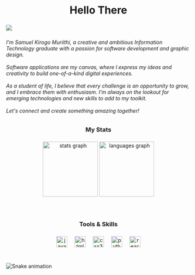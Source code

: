 <h1 align="center">Hello There</h1>

###

<div align="left">
  <img src="https://visitor-badge.laobi.icu/badge?page_id=Kirogo.Kirogo&right_color=limegreen&left_text=Profile View"  />
</div>

###

<h6 align="left">I'm Samuel Kirogo Muriithi, a creative and ambitious Information Technology graduate with a passion for software development and graphic design. <br><br>Software applications are my canvas, where I express my ideas and creativity to build one-of-a-kind digital experiences.<br><br>As a student of life, I believe that every challenge is an opportunity to grow, and I embrace them with enthusiasm. I'm always on the lookout for emerging technologies and new skills to add to my toolkit.<br><br>Let's connect and create something amazing together!</h6>

###

<h3 align="center">My Stats</h3>

###

<div align="center">
  <img src="https://github-readme-stats.vercel.app/api?username=Kirogo&hide_title=false&hide_rank=false&show_icons=true&include_all_commits=true&count_private=true&disable_animations=false&theme=radical&locale=en&hide_border=false" height="150" alt="stats graph"  />
  <img src="https://github-readme-stats.vercel.app/api/top-langs?username=Kirogo&locale=en&hide_title=false&layout=compact&card_width=320&langs_count=5&theme=radical&hide_border=false" height="150" alt="languages graph"  />
</div>

###

<br clear="both">

<h3 align="center">Tools & Skills</h3>

###

<div align="center">
  <img src="https://skillicons.dev/icons?i=js" height="30" alt="javascript logo"  />
  <img width="12" />
  <img src="https://skillicons.dev/icons?i=html" height="30" alt="html5 logo"  />
  <img width="12" />
  <img src="https://skillicons.dev/icons?i=css" height="30" alt="css3 logo"  />
  <img width="12" />
  <img src="https://skillicons.dev/icons?i=py" height="30" alt="python logo"  />
  <img width="12" />
  <img src="https://cdn.jsdelivr.net/gh/devicons/devicon/icons/react/react-original.svg" height="30" alt="react logo"  />
</div>

###

<br clear="both">

<img src="https://raw.githubusercontent.com/Kirogo/Kirogo/output/snake.svg" alt="Snake animation" />

###
